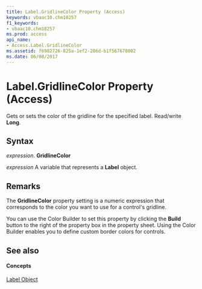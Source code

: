 ```yaml
---
title: Label.GridlineColor Property (Access)
keywords: vbaac10.chm10257
f1_keywords:
- vbaac10.chm10257
ms.prod: access
api_name:
- Access.Label.GridlineColor
ms.assetid: f6982726-825a-1ef2-286d-b1f567678002
ms.date: 06/08/2017
---
```



# Label.GridlineColor Property (Access)

Gets or sets the color of the gridline for the specified label. Read/write **Long**.


## Syntax

 _expression_. **GridlineColor**

 _expression_ A variable that represents a **Label** object.


## Remarks

The **GridlineColor** property setting is a numeric expression that corresponds to the color you want to use for a control's gridline.

You can use the Color Builder to set this property by clicking the **Build** button to the right of the property box in the property sheet. Using the Color Builder enables you to define custom border colors for controls.


## See also


#### Concepts


[Label Object](label-object-access.md)

